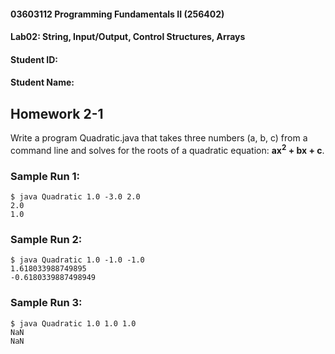 #### 03603112 Programming Fundamentals II (256402) 
#### Lab02: String, Input/Output, Control Structures, Arrays
#### Student ID: <YOUR-STUDENT-ID>
#### Student Name: <YOUR-NAME>

## Homework 2-1
Write a program Quadratic.java that takes three numbers (a, b, c) from a command line 
and solves for the roots of a quadratic equation: **ax<sup>2</sup> + bx + c**.

### Sample Run 1:
```
$ java Quadratic 1.0 -3.0 2.0
2.0
1.0
```

### Sample Run 2:
```
$ java Quadratic 1.0 -1.0 -1.0
1.618033988749895
-0.6180339887498949
```

### Sample Run 3:
```
$ java Quadratic 1.0 1.0 1.0
NaN
NaN
```

